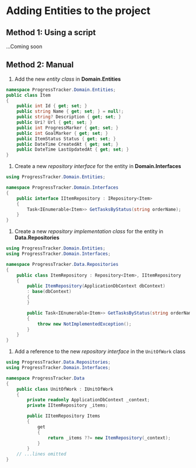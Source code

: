 # Adding Entities to the project

## Method 1: Using a script

...Coming soon

## Method 2: Manual

1. Add the new *entity class* in **Domain.Entities**

```csharp
namespace ProgressTracker.Domain.Entities;
public class Item
{
    public int Id { get; set; }
    public string Name { get; set; } = null!;
    public string? Description { get; set; }
    public Uri? Url { get; set; }
    public int ProgressMarker { get; set; }
    public int GoalMarker { get; set; }
    public ItemStatus Status { get; set; }
    public DateTime CreatedAt { get; set; }
    public DateTime LastUpdatedAt { get; set; }
}
```

1. Create a new *repository interface* for the entity in **Domain.Interfaces**

```csharp
using ProgressTracker.Domain.Entities;

namespace ProgressTracker.Domain.Interfaces
{
    public interface IItemRepository : IRepository<Item>
    {
        Task<IEnumerable<Item>> GetTasksByStatus(string orderName);
    }
}
```

1. Create a new *repository implementation class* for the entity in **Data.Repositories**

```csharp
using ProgressTracker.Domain.Entities;
using ProgressTracker.Domain.Interfaces;

namespace ProgressTracker.Data.Repositories
{
    public class ItemRepository : Repository<Item>, IItemRepository
    {
        public ItemRepository(ApplicationDbContext dbContext)
        : base(dbContext)
        {
        }

        public Task<IEnumerable<Item>> GetTasksByStatus(string orderName)
        {
            throw new NotImplementedException();
        }
    }
}
```

1. Add a reference to the new *repository interface* in the `UnitOfWork` class

```csharp
using ProgressTracker.Data.Repositories;
using ProgressTracker.Domain.Interfaces;

namespace ProgressTracker.Data
{
    public class UnitOfWork : IUnitOfWork
    {
        private readonly ApplicationDbContext _context;
        private IItemRepository _items;

        public IItemRepository Items
        {
            get
            {
                return _items ??= new ItemRepository(_context);
            }
        }
    // ...lines omitted
}
```
